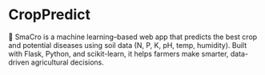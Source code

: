 # CropPredict
🌱 SmaCro is a machine learning–based web app that predicts the best crop and potential diseases using soil data (N, P, K, pH, temp, humidity). Built with Flask, Python, and scikit-learn, it helps farmers make smarter, data-driven agricultural decisions.
